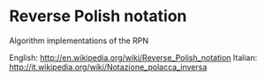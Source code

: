 Reverse Polish notation
==============================

Algorithm implementations of the RPN

English: http://en.wikipedia.org/wiki/Reverse_Polish_notation
Italian: http://it.wikipedia.org/wiki/Notazione_polacca_inversa
